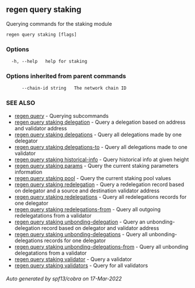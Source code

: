 ## regen query staking

Querying commands for the staking module

```
regen query staking [flags]
```

### Options

```
  -h, --help   help for staking
```

### Options inherited from parent commands

```
      --chain-id string   The network chain ID
```

### SEE ALSO

* [regen query](regen_query.md)	 - Querying subcommands
* [regen query staking delegation](regen_query_staking_delegation.md)	 - Query a delegation based on address and validator address
* [regen query staking delegations](regen_query_staking_delegations.md)	 - Query all delegations made by one delegator
* [regen query staking delegations-to](regen_query_staking_delegations-to.md)	 - Query all delegations made to one validator
* [regen query staking historical-info](regen_query_staking_historical-info.md)	 - Query historical info at given height
* [regen query staking params](regen_query_staking_params.md)	 - Query the current staking parameters information
* [regen query staking pool](regen_query_staking_pool.md)	 - Query the current staking pool values
* [regen query staking redelegation](regen_query_staking_redelegation.md)	 - Query a redelegation record based on delegator and a source and destination validator address
* [regen query staking redelegations](regen_query_staking_redelegations.md)	 - Query all redelegations records for one delegator
* [regen query staking redelegations-from](regen_query_staking_redelegations-from.md)	 - Query all outgoing redelegatations from a validator
* [regen query staking unbonding-delegation](regen_query_staking_unbonding-delegation.md)	 - Query an unbonding-delegation record based on delegator and validator address
* [regen query staking unbonding-delegations](regen_query_staking_unbonding-delegations.md)	 - Query all unbonding-delegations records for one delegator
* [regen query staking unbonding-delegations-from](regen_query_staking_unbonding-delegations-from.md)	 - Query all unbonding delegatations from a validator
* [regen query staking validator](regen_query_staking_validator.md)	 - Query a validator
* [regen query staking validators](regen_query_staking_validators.md)	 - Query for all validators

###### Auto generated by spf13/cobra on 17-Mar-2022
